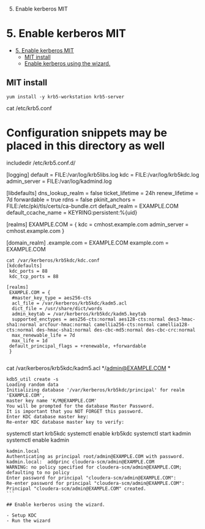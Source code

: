 5. Enable kerberos MIT

# 5\. Enable kerberos MIT

- [5\. Enable kerberos MIT](#5-enable-kerberos-mit)
    - [MIT install](#mit-install)
    - [Enable kerberos using the wizard.](#enable-kerneros-using-the-wizard)

## MIT install

```
yum install -y krb5-workstation krb5-server
``````
cat /etc/krb5.conf
# Configuration snippets may be placed in this directory as well
includedir /etc/krb5.conf.d/

[logging]
 default = FILE:/var/log/krb5libs.log
 kdc = FILE:/var/log/krb5kdc.log
 admin_server = FILE:/var/log/kadmind.log

[libdefaults]
 dns_lookup_realm = false
 ticket_lifetime = 24h
 renew_lifetime = 7d
 forwardable = true
 rdns = false
 pkinit_anchors = FILE:/etc/pki/tls/certs/ca-bundle.crt
 default_realm = EXAMPLE.COM
 default_ccache_name = KEYRING:persistent:%{uid}

[realms]
 EXAMPLE.COM = {
  kdc = cmhost.example.com
  admin_server = cmhost.example.com
 }

[domain_realm]
 .example.com = EXAMPLE.COM
 example.com = EXAMPLE.COM
``````
cat /var/kerberos/krb5kdc/kdc.conf
[kdcdefaults]
 kdc_ports = 88
 kdc_tcp_ports = 88

[realms]
 EXAMPLE.COM = {
  #master_key_type = aes256-cts
  acl_file = /var/kerberos/krb5kdc/kadm5.acl
  dict_file = /usr/share/dict/words
  admin_keytab = /var/kerberos/krb5kdc/kadm5.keytab
  supported_enctypes = aes256-cts:normal aes128-cts:normal des3-hmac-sha1:normal arcfour-hmac:normal camellia256-cts:normal camellia128-cts:normal des-hmac-sha1:normal des-cbc-md5:normal des-cbc-crc:normal
  max_renewable_life = 7d
  max_life = 1d
 default_principal_flags = +renewable, +forwardable
 }
 
``````
cat /var/kerberos/krb5kdc/kadm5.acl
*/admin@EXAMPLE.COM	*
``````
kdb5_util create -s
Loading random data
Initializing database '/var/kerberos/krb5kdc/principal' for realm 'EXAMPLE.COM',
master key name 'K/M@EXAMPLE.COM'
You will be prompted for the database Master Password.
It is important that you NOT FORGET this password.
Enter KDC database master key:
Re-enter KDC database master key to verify:
``````
systemctl start krb5kdc
systemctl enable krb5kdc
systemctl start kadmin
systemctl enable kadmin
``````
kadmin.local
Authenticating as principal root/admin@EXAMPLE.COM with password.
kadmin.local:  addprinc cloudera-scm/admin@EXAMPLE.COM
WARNING: no policy specified for cloudera-scm/admin@EXAMPLE.COM; defaulting to no policy
Enter password for principal "cloudera-scm/admin@EXAMPLE.COM":
Re-enter password for principal "cloudera-scm/admin@EXAMPLE.COM":
Principal "cloudera-scm/admin@EXAMPLE.COM" created.
```

## Enable kerberos using the wizard.

- Setup KDC
- Run the wizard